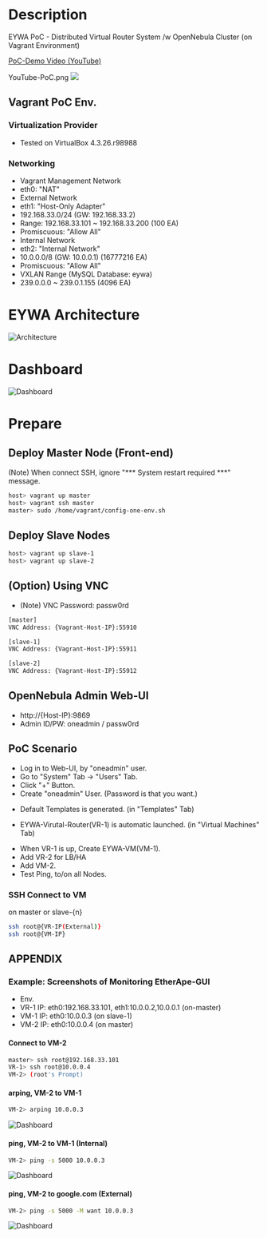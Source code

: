 Description
=============

EYWA PoC - Distributed Virtual Router System /w OpenNebula Cluster (on Vagrant Environment)

[PoC-Demo Video (YouTube)](https://youtu.be/FsXDuiWqmJk)

YouTube-PoC.png
<a href="https://www.youtube.com/watch?v=FsXDuiWqmJk" alt="Click to watch the Video of PoC" target="_blank">
  <img src="etc-files/YouTube-PoC.png" />
</a>

## Vagrant PoC Env.

### Virtualization Provider

* Tested on VirtualBox 4.3.26.r98988

### Networking

* Vagrant Management Network
 * eth0: "NAT"
* External Network
 * eth1: "Host-Only Adapter"
 * 192.168.33.0/24 (GW: 192.168.33.2)
  * Range: 192.168.33.101 ~ 192.168.33.200 (100 EA)
 * Promiscuous: "Allow All"
* Internal Network
 * eth2: "Internal Network"
 * 10.0.0.0/8 (GW: 10.0.0.1) (16777216 EA)
 * Promiscuous: "Allow All"
* VXLAN Range (MySQL Database: eywa)
 * 239.0.0.0 ~ 239.0.1.155 (4096 EA)

# EYWA Architecture

![Architecture](etc-files/Architecture.png)

# Dashboard

![Dashboard](etc-files/Dashboard.png)

# Prepare

## Deploy Master Node (Front-end)

(Note) When connect SSH, ignore "*** System restart required ***" message.

```bash
host> vagrant up master
host> vagrant ssh master
master> sudo /home/vagrant/config-one-env.sh
```

## Deploy Slave Nodes

```bash
host> vagrant up slave-1
host> vagrant up slave-2
```

## (Option) Using VNC

* (Note) VNC Password: passw0rd

```bash
[master]
VNC Address: {Vagrant-Host-IP}:55910

[slave-1]
VNC Address: {Vagrant-Host-IP}:55911

[slave-2]
VNC Address: {Vagrant-Host-IP}:55912
```

## OpenNebula Admin Web-UI
  * http://{Host-IP}:9869
  * Admin ID/PW: oneadmin / passw0rd

## PoC Scenario

+ Log in to Web-UI, by "oneadmin" user.
+ Go to "System" Tab -> "Users" Tab.
+ Click "+" Button.
+ Create "oneadmin" User. (Password is that you want.)
* Default Templates is generated. (in "Templates" Tab)
+ EYWA-Virutal-Router(VR-1) is automatic launched. (in "Virtual Machines" Tab)
* When VR-1 is up, Create EYWA-VM(VM-1).
* Add VR-2 for LB/HA
* Add VM-2.
* Test Ping, to/on all Nodes.

### SSH Connect to VM

on master or slave-{n}
```bash
ssh root@{VR-IP(External)}
ssh root@{VM-IP}
```

## APPENDIX

### Example: Screenshots of Monitoring EtherApe-GUI

* Env.
 * VR-1 IP: eth0:192.168.33.101, eth1:10.0.0.2,10.0.0.1 (on-master)
 * VM-1 IP: eth0:10.0.0.3 (on slave-1)
 * VM-2 IP: eth0:10.0.0.4 (on master)

#### Connect to VM-2

```bash
master> ssh root@192.168.33.101
VR-1> ssh root@10.0.0.4
VM-2> (root's Prompt)
```

#### arping, VM-2 to VM-1

```bash
VM-2> arping 10.0.0.3
```

![Dashboard](etc-files/eywa-vnc-etherape-1.png)

#### ping, VM-2 to VM-1 (Internal)

```bash
VM-2> ping -s 5000 10.0.0.3
```

![Dashboard](etc-files/eywa-vnc-etherape-2.png)

#### ping, VM-2 to google.com (External)

```bash
VM-2> ping -s 5000 -M want 10.0.0.3
```
![Dashboard](etc-files/eywa-vnc-etherape-3.png)

